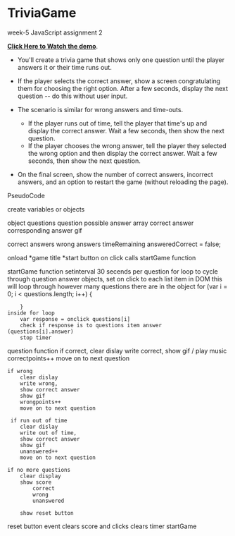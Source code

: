 # TriviaGame
week-5 JavaScript assignment 2

**[Click Here to Watch the demo](https://youtu.be/xhmmiRmxQ8Q)**.

* You'll create a trivia game that shows only one question until the player answers it or their time runs out.

* If the player selects the correct answer, show a screen congratulating them for choosing the right option. After a few seconds, display the next question -- do this without user input.

* The scenario is similar for wrong answers and time-outs.

  * If the player runs out of time, tell the player that time's up and display the correct answer. Wait a few seconds, then show the next question.
  * If the player chooses the wrong answer, tell the player they selected the wrong option and then display the correct answer. Wait a few seconds, then show the next question.

* On the final screen, show the number of correct answers, incorrect answers, and an option to restart the game (without reloading the page).



PseudoCode

create variables or objects

object questions
    question
    possible answer array
    correct answer
    corresponding answer gif

correct answers
wrong answers
timeRemaining
answeredCorrect = false;





onload
    *game title 
    *start button
        on click calls startGame function

startGame function
    setinterval 30 secends per question
    for loop to cycle through question answer objects, 
    set on click to each list item in DOM
    this will loop through however many questions there are in the object
        for (var i = 0; i < questions.length; i++) {

        }
    inside for loop 
        var response = onclick questions[i]
        check if response is to questions item answer (questions[i].answer)
        stop timer
        

question function
    if correct, 
        clear dislay
        write correct, 
        show gif / play music
        correctpoints++
        move on to next question

    if wrong
        clear dislay
        write wrong, 
        show correct answer
        show gif 
        wrongpoints++
        move on to next question

     if run out of time
        clear dislay
        write out of time, 
        show correct answer
        show gif 
        unanswered++
        move on to next question

    if no more questions
        clear display
        show score
            correct
            wrong
            unanswered
        
        show reset button

reset button event
    clears score and clicks
    clears timer
    startGame